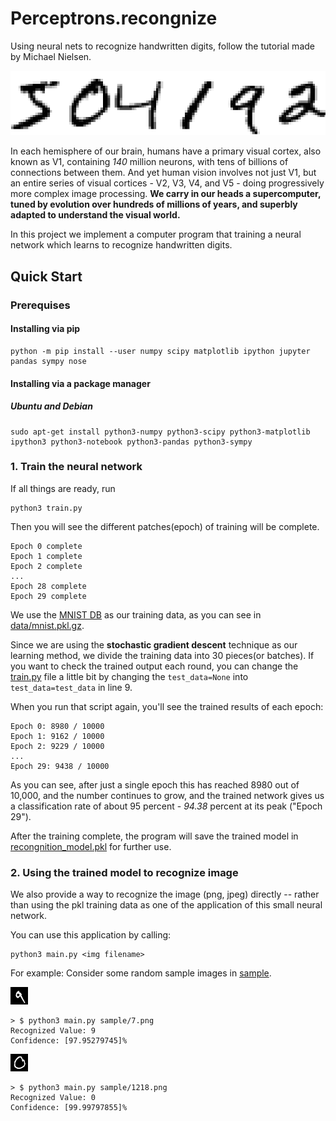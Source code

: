 # Perceptrons.recongnize
Using neural nets to recognize handwritten digits, follow the tutorial made by Michael Nielsen.

![digits](../photo/digits.png)

In each hemisphere of our brain, humans have a primary visual cortex, also known as V1, containing *140* million neurons, with tens of billions of connections between them. And yet human vision involves not just V1, but an entire series of visual cortices - V2, V3, V4, and V5 - doing progressively more complex image processing. **We carry in our heads a supercomputer, tuned by evolution over hundreds of millions of years, and superbly adapted to understand the visual world.**

In this project we implement a computer program that training a neural network which learns to recognize handwritten digits.

## Quick Start

### Prerequises

#### Installing via pip

```
python -m pip install --user numpy scipy matplotlib ipython jupyter pandas sympy nose
```

#### Installing via a package manager
##### Ubuntu and Debian
```
sudo apt-get install python3-numpy python3-scipy python3-matplotlib ipython3 python3-notebook python3-pandas python3-sympy
```

### 1. Train the neural network
If all things are ready, run
```
python3 train.py
```

Then you will see the different patches(epoch) of training will be complete. 

```
Epoch 0 complete
Epoch 1 complete
Epoch 2 complete
...
Epoch 28 complete
Epoch 29 complete
```

We use the [MNIST DB](http://yann.lecun.com/exdb/mnist/) as our training data, as you can see in [data/mnist.pkl.gz](../data/mnist.pkl.gz).

Since we are using the **stochastic gradient descent** technique as our learning method, we divide the training data into 30 pieces(or batches). If you want to check the trained output each round, you can change the [train.py](./train.py) file a little bit by changing the `test_data=None` into `test_data=test_data` in line 9.

When you run that script again, you'll see the trained results of each epoch:

```
Epoch 0: 8980 / 10000
Epoch 1: 9162 / 10000
Epoch 2: 9229 / 10000
...
Epoch 29: 9438 / 10000
```

As you can see, after just a single epoch this has reached 8980 out of 10,000, and the number continues to grow, and the trained network gives us a classification rate of about 95 percent - *94.38* percent at its peak ("Epoch 29").

After the training complete, the program will save the trained model in [recongnition_model.pkl](../model/recongnition_model) for further use.

### 2. Using the trained model to recognize image

We also provide a way to recognize the image (png, jpeg) directly -- rather than using the pkl training data as one of the application of this small neural network.

You can use this application by calling:
```
python3 main.py <img filename>
```

For example: Consider some random sample images in [sample](../sample).

![7.png](../sample/7.png)

```
> $ python3 main.py sample/7.png
Recognized Value: 9
Confidence: [97.95279745]%
```


![1218.png](../sample/1218.png)

```
> $ python3 main.py sample/1218.png
Recognized Value: 0
Confidence: [99.99797855]%
```
